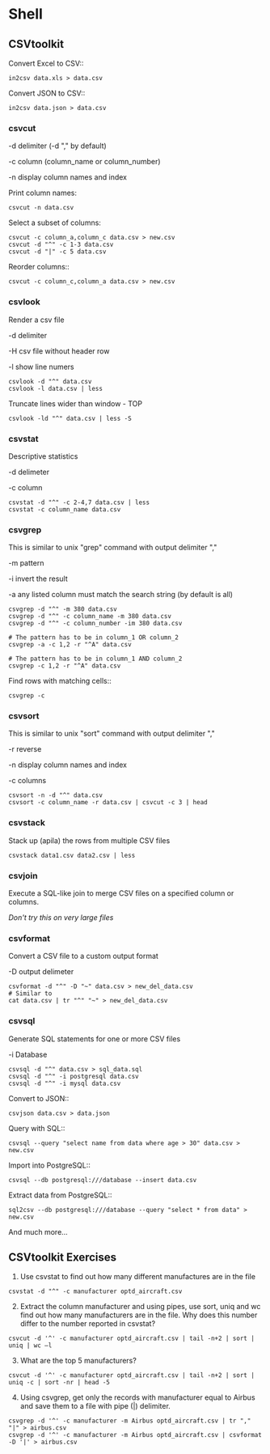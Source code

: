 # Shell

## CSVtoolkit


Convert Excel to CSV::

    in2csv data.xls > data.csv

Convert JSON to CSV::

    in2csv data.json > data.csv
### csvcut

-d delimiter (-d "," by default)

-c column (column_name or column_number)

-n display column names and index

Print column names:

    csvcut -n data.csv

Select a subset of columns:

    csvcut -c column_a,column_c data.csv > new.csv
    csvcut -d "^" -c 1-3 data.csv
    csvcut -d "|" -c 5 data.csv

Reorder columns::

    csvcut -c column_c,column_a data.csv > new.csv
    
### csvlook
Render a csv file

-d delimiter

-H csv file without header row

-l show line numers

    csvlook -d "^" data.csv
    csvlook -l data.csv | less
    
Truncate lines wider than window - TOP

    csvlook -ld "^" data.csv | less -S
### csvstat
Descriptive statistics

-d delimeter

-c column

    csvstat -d "^" -c 2-4,7 data.csv | less
    csvstat -c column_name data.csv

### csvgrep
This is similar to unix "grep" command with output delimiter ","

-m pattern

-i invert the result

-a any listed column must match the search string (by default is all)

    csvgrep -d "^" -m 380 data.csv
    csvgrep -d "^" -c column_name -m 380 data.csv
    csvgrep -d "^" -c column_number -im 380 data.csv
    
    # The pattern has to be in column_1 OR column_2
    csvgrep -a -c 1,2 -r "^A" data.csv
    
    # The pattern has to be in column_1 AND column_2
    csvgrep -c 1,2 -r "^A" data.csv
    
Find rows with matching cells::

    csvgrep -c 

### csvsort
This is similar to unix "sort" command with output delimiter ","

-r reverse

-n display column names and index

-c columns

    csvsort -n -d "^" data.csv
    csvsort -c column_name -r data.csv | csvcut -c 3 | head

### csvstack
Stack up (apila) the rows from multiple CSV files

    csvstack data1.csv data2.csv | less
### csvjoin
Execute a SQL-like join to merge CSV files on a specified column or columns.

_Don't try this on very large files_

### csvformat
Convert a CSV file to a custom output format

-D output delimeter

    csvformat -d "^" -D "~" data.csv > new_del_data.csv
    # Similar to
    cat data.csv | tr "^" "~" > new_del_data.csv

### csvsql
Generate SQL statements for one or more CSV files

-i Database

    csvsql -d "^" data.csv > sql_data.sql
    csvsql -d "^" -i postgresql data.csv
    csvsql -d "^" -i mysql data.csv

Convert to JSON::

    csvjson data.csv > data.json

Query with SQL::

    csvsql --query "select name from data where age > 30" data.csv > new.csv

Import into PostgreSQL::

    csvsql --db postgresql:///database --insert data.csv

Extract data from PostgreSQL::

    sql2csv --db postgresql:///database --query "select * from data" > new.csv

And much more...

## CSVtoolkit Exercises
1. Use csvstat to find out how many different manufactures are in the file
```
csvstat -d "^" -c manufacturer optd_aircraft.csv
```    
2. Extract the column manufacturer and using pipes, use sort, uniq and wc  find out how many manufacturers are in the file. Why does this number differ to the number reported in csvstat?
```
csvcut -d '^' -c manufacturer optd_aircraft.csv | tail -n+2 | sort | uniq | wc –l
```   
3. What are the top 5 manufacturers? 
```
csvcut -d '^' -c manufacturer optd_aircraft.csv | tail -n+2 | sort | uniq -c | sort -nr | head -5
```   
4. Using csvgrep, get only the records with manufacturer equal to Airbus and save them to a file with pipe (|) delimiter.
```
csvgrep -d '^' -c manufacturer -m Airbus optd_aircraft.csv | tr "," "|" > airbus.csv 
csvgrep -d '^' -c manufacturer -m Airbus optd_aircraft.csv | csvformat -D '|' > airbus.csv
```   

